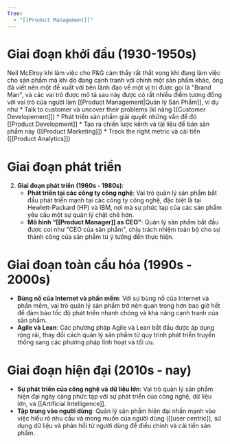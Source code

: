 ```yaml
---
Tree:
  - "[[Product Management]]"
---
```

# Giai đoạn khởi đầu (1930-1950s)
Neil McElroy khi làm việc cho P&G cảm thấy rất thất vọng khi đang làm việc cho sản phẩm mà khi đó đang cạnh tranh với chính một sản phẩm khác, ông đã viết nên một đề xuất với bên lãnh đạo về một vị trí được gọi là "Brand Man", và các vai trò được mô tả sau này được có rất nhiều điểm tương đồng với vai trò của người làm [[Product Management|Quản lý Sản Phẩm]], ví dụ như
	* Talk to customer và uncover their problems (kĩ năng [[Customer Developement]])
	* Phát triển sản phẩm giải quyết những vấn đề đó [[Product Development]]
	* Tạo ra chiến lược kênh và tải liệu để bán sản phẩm này ([[Product Marketing]])
	* Track the right metric và cải tiến ([[Product Analytics]])
# Giai đoạn phát triển

2. **Giai đoạn phát triển (1960s - 1980s)**:
   - **Phát triển tại các công ty công nghệ**: Vai trò quản lý sản phẩm bắt đầu phát triển mạnh tại các công ty công nghệ, đặc biệt là tại Hewlett-Packard (HP) và IBM, nơi mà sự phức tạp của các sản phẩm yêu cầu một sự quản lý chặt chẽ hơn.
   - **Mô hình “[[Product Manager]] as CEO”**: Quản lý sản phẩm bắt đầu được coi như "CEO của sản phẩm", chịu trách nhiệm toàn bộ cho sự thành công của sản phẩm từ ý tưởng đến thực hiện.
# Giai đoạn toàn cầu hóa (1990s - 2000s)
   - **Bùng nổ của Internet và phần mềm**: Với sự bùng nổ của Internet và phần mềm, vai trò quản lý sản phẩm trở nên quan trọng hơn bao giờ hết để đảm bảo tốc độ phát triển nhanh chóng và khả năng cạnh tranh của sản phẩm.
   - **Agile và Lean**: Các phương pháp Agile và Lean bắt đầu được áp dụng rộng rãi, thay đổi cách quản lý sản phẩm từ quy trình phát triển truyền thống sang các phương pháp linh hoạt và tối ưu.
# Giai đoạn hiện đại (2010s - nay)
   - **Sự phát triển của công nghệ và dữ liệu lớn**: Vai trò quản lý sản phẩm hiện đại ngày càng phức tạp với sự phát triển của công nghệ, dữ liệu lớn, và [[Artificial Intelligence]].
   - **Tập trung vào người dùng**: Quản lý sản phẩm hiện đại nhấn mạnh vào việc hiểu rõ nhu cầu và mong muốn của người dùng ([[user centric]], sử dụng dữ liệu và phản hồi từ người dùng để điều chỉnh và cải tiến sản phẩm.